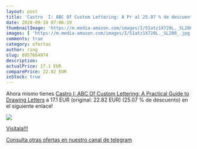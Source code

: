 ```yaml
---
layout: post
title: 'Castro  I: ABC Of Custom Lettering: A Pr al 25.07 % de descuento'
date: 2020-09-18 07:06:19
thumbnailImage: 'https://m.media-amazon.com/images/I/51atz1X720L._SL200_.jpg'
images: [ 'https://m.media-amazon.com/images/I/51atz1X720L._SL200_.jpg' ]
comments: true
category: ofertas
author: ring
slug: 0957664974
description:
actualPrice: 17.1 EUR
comparePrice: 22.82 EUR
inStock: true
---
```


Ahora mismo tienes [Castro  I: ABC Of Custom Lettering: A Practical Guide to Drawing Letters](https://www.amazon.com/dp/0957664974/?tag=redken08-20) a 17.1 EUR (original: 22.82 EUR) (25.07 %  de descuento) en el siguiente enlace!

[![](https://m.media-amazon.com/images/I/51atz1X720L._SL200_.jpg)](https://www.amazon.com/dp/0957664974/?tag=redken08-20)

[Visítala!!!](https://www.amazon.com/dp/0957664974/?tag=redken08-20)

[Consulta otras ofertas en nuestro canal de telegram](https://t.me/s/ofertas25)
